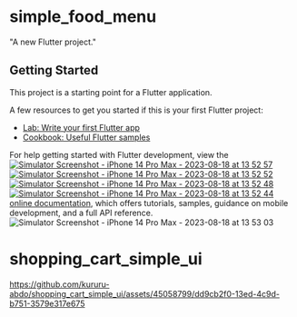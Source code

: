 # simple_food_menu

"A new Flutter project."

## Getting Started

This project is a starting point for a Flutter application.

A few resources to get you started if this is your first Flutter project:

- [Lab: Write your first Flutter app](https://docs.flutter.dev/get-started/codelab)
- [Cookbook: Useful Flutter samples](https://docs.flutter.dev/cookbook)

For help getting started with Flutter development, view the
[![Simulator Screenshot - iPhone 14 Pro Max - 2023-08-18 at 13 52 57](https://github.com/kururu-abdo/shopping_cart_simple_ui/assets/45058799/eedf6497-91f3-4825-a158-cb89b248e13c)
![Simulator Screenshot - iPhone 14 Pro Max - 2023-08-18 at 13 52 52](https://github.com/kururu-abdo/shopping_cart_simple_ui/assets/45058799/5a45b9c0-cf27-4442-a2f7-cbd147a2e0ca)
![Simulator Screenshot - iPhone 14 Pro Max - 2023-08-18 at 13 52 48](https://github.com/kururu-abdo/shopping_cart_simple_ui/assets/45058799/007ed7a4-6b8a-4def-acd2-ca382d0c8a34)
![Simulator Screenshot - iPhone 14 Pro Max - 2023-08-18 at 13 52 44](https://github.com/kururu-abdo/shopping_cart_simple_ui/assets/45058799/e2046b66-7b08-42b1-bf2b-78e28b52dd9f)
online documentation](https://docs.flutter.dev/), which offers tutorials,
samples, guidance on mobile development, and a full API reference.![Simulator Screenshot - iPhone 14 Pro Max - 2023-08-18 at 13 53 03](https://github.com/kururu-abdo/shopping_cart_simple_ui/assets/45058799/a2bcaf7b-db1f-48fa-8c22-59a1e3a9a91a)

# shopping_cart_simple_ui


https://github.com/kururu-abdo/shopping_cart_simple_ui/assets/45058799/dd9cb2f0-13ed-4c9d-b751-3579e317e675

